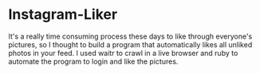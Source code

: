 # Instagram-Liker
It's a really time consuming process these days to like through everyone's pictures, so I thought to build a program that automatically likes all unliked photos in your feed.
I used waitr to crawl in a live browser and ruby to automate the program to login and like the pictures.
